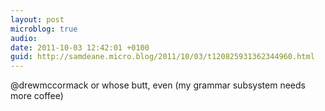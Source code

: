 ```yaml
---
layout: post
microblog: true
audio: 
date: 2011-10-03 12:42:01 +0100
guid: http://samdeane.micro.blog/2011/10/03/t120825931362344960.html
---
```

@drewmccormack or whose butt, even (my grammar subsystem needs more coffee)
